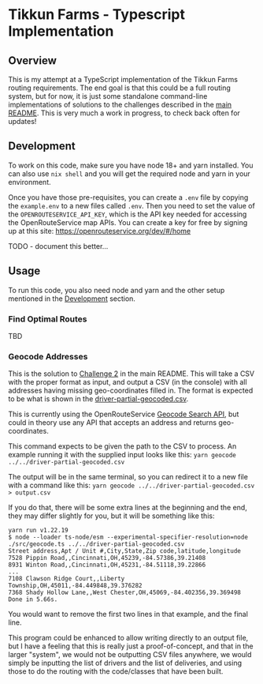 # Tikkun Farms - Typescript Implementation

## Overview
This is my attempt at a TypeScript implementation of the Tikkun Farms routing requirements. The end goal is that this could be a full routing system,
but for now, it is just some standalone command-line implementations of solutions to the challenges described in the [main README](../../README.md). This is very much a work in progress, to check back often for updates!

## Development
To work on this code, make sure you have node 18+ and yarn installed. You can also use `nix shell` and you will get the required node and yarn in your environment.

Once you have those pre-requisites, you can create a `.env` file by copying the `example.env` to a new files called `.env`. Then you need to set the value of the `OPENROUTESERVICE_API_KEY`, which is the API key needed for accessing the OpenRouteService map APIs. You can create a key for free by signing up at this site: https://openrouteservice.org/dev/#/home

TODO - document this better...

## Usage
To run this code, you also need node and yarn and the other setup mentioned in the [Development](#development) section.

### Find Optimal Routes
TBD

### Geocode Addresses
This is the solution to [Challenge 2](../../README.md#challenge-2) in the main README. This will take a CSV with the proper format as input, and output a CSV (in the console) with all addresses having missing geo-coordinates filled in. The format is expected to be what is shown in the [driver-partial-geocoded.csv](../../driver-partial-geocoded.csv).

This is currently using the OpenRouteService [Geocode Search API](https://openrouteservice.org/dev/#/api-docs/geocode), but could in theory use any API that accepts an address and returns geo-coordinates.

This command expects to be given the path to the CSV to process. An example running it with the supplied input looks like this:
`yarn geocode ../../driver-partial-geocoded.csv`

The output will be in the same terminal, so you can redirect it to a new file with a command like this:
`yarn geocode ../../driver-partial-geocoded.csv > output.csv`

If you do that, there will be some extra lines at the beginning and the end, they may differ slightly for you, but it will be something like this:
```
yarn run v1.22.19
$ node --loader ts-node/esm --experimental-specifier-resolution=node ./src/geocode.ts ../../driver-partial-geocoded.csv
Street address,Apt / Unit #,City,State,Zip code,latitude,longitude
7528 Pippin Road,,Cincinnati,OH,45239,-84.57386,39.21408
8931 Winton Road,,Cincinnati,OH,45231,-84.51118,39.22866
...
7108 Clawson Ridge Court,,Liberty Township,OH,45011,-84.449848,39.376282
7368 Shady Hollow Lane,,West Chester,OH,45069,-84.402356,39.369498
Done in 5.66s.
```

You would want to remove the first two lines in that example, and the final line.

This program could be enhanced to allow writing directly to an output file, but I have a feeling that this is really just a proof-of-concept, and that in the larger "system", we would not be outputting CSV files anywhere, we would simply be inputting the list of drivers and the list of deliveries, and using those to do the routing with the code/classes that have been built.